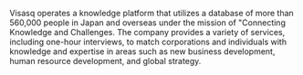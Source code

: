 Visasq operates a knowledge platform that utilizes a database of more than 560,000 people in Japan and overseas under the mission of "Connecting Knowledge and Challenges. The company provides a variety of services, including one-hour interviews, to match corporations and individuals with knowledge and expertise in areas such as new business development, human resource development, and global strategy.
